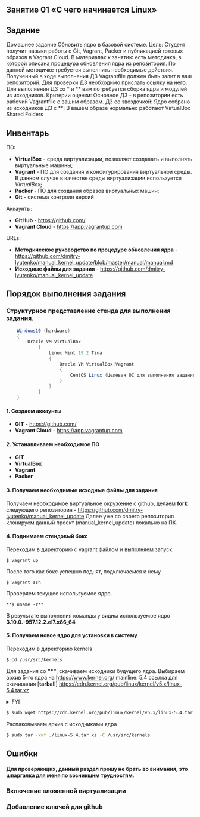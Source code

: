 ## Занятие 01 «С чего начинается Linux»
## Задание
Домашнее задание
Обновить ядро в базовой системе.
Цель: Студент получит навыки работы с Git, Vagrant, Packer и публикацией готовых образов в Vagrant Cloud.
В материалах к занятию есть методичка, в которой описана процедура обновления ядра из репозитория. По данной методичке требуется выполнить необходимые действия. Полученный в ходе выполнения ДЗ Vagrantfile должен быть залит в ваш репозиторий. Для проверки ДЗ необходимо прислать ссылку на него.
Для выполнения ДЗ со * и ** вам потребуется сборка ядра и модулей из исходников.
Критерии оценки: Основное ДЗ - в репозитории есть рабочий Vagrantfile с вашим образом.
ДЗ со звездочкой: Ядро собрано из исходников
ДЗ с **: В вашем образе нормально работают VirtualBox Shared Folders
## Инвентарь

ПО:
- **VirtualBox** - среда виртуализации, позволяет создавать и выполнять виртуальные машины;
- **Vagrant** - ПО для создания и конфигурирования виртуальной среды. В данном случае в качестве среды виртуализации используется *VirtualBox*;
- **Packer** - ПО для создания образов виртуальных машин;
- **Git** - система контроля версий

Аккаунты:
- **GitHub** - https://github.com/
- **Vagrant Cloud** - https://app.vagrantup.com

URLs:
- **Методическое руководство по процедуре обновления ядра** - https://github.com/dmitry-lyutenko/manual_kernel_update/blob/master/manual/manual.md
- **Исходные файлы для задания** - https://github.com/dmitry-lyutenko/manual_kernel_update
## Порядок выполнения задания
### Структурное представление стенда для выполнения задания.
```java
    Windows10 (hardware)
    {
    	Oracle VM VirtualBox
            {
                Linux Mint 19.2 Tina
                {
                    Oracle VM VirtualBox|Vagrant
                    {
                        CentOS Linux (Целевая ОС для выполнения задания)
                    }
                }
            }
    }
```
#### 1. Создаем аккаунты
* **GIT** - https://github.com/
* **Vagrant Cloud** - https://app.vagrantup.com
#### 2. Устанавливаем необходимое ПО
* **GIT**
* **VirtualBox**
* **Vagrant**
* **Packer**
#### 3. Получаем необходимые исходные файлы для задания
Получаем необходимое виртуальное окружение с github, делаем **fork** следующего репозитория - https://github.com/dmitry-lyutenko/manual_kernel_update
Далее уже со своего репозитория клонируем данный проект (manual_kernel_update) локально на ПК.
#### 4. Поднимаем стендовый бокс
Переходим в директорию с vagrant файлом и выполняем запуск.

    $ vagrant up
После того как бокс успешно поднят, подключаемся к нему

    $ vagrant ssh
Проверяем текущее используемое ядро.

    **$ uname -r**
В результате выполнения команды у видим используемое ядро
**3.10.0.-957.12.2.el7.x86_64**
#### 5. Получаем новое ядро для установки в систему
Переходим в директорию kernels
```bash
$ cd /usr/src/kernels
```
Для задания со **"\*"**, скачиваем исходники будущего ядра.
Выбираем архив 5-го ядра на https://www.kernel.org/ 
mainline:	5.4 ссылка для скачивания [**tarball**] https://cdn.kernel.org/pub/linux/kernel/v5.x/linux-5.4.tar.xz
<details>
  <summary>FYI</summary>
Установка Wget
    
```bash
$ sudo yum install wget
```
</details>

```bash
$ sudo wget https://cdn.kernel.org/pub/linux/kernel/v5.x/linux-5.4.tar.xz
```
Распаковываем архив с исходниками ядра

```bash
$ sudo tar -xvf ./linux-5.4.tar.xz -C /usr/src/kernels
```
## Ошибки
#### Для проверяющих, данный раздел прошу не брать во внимания, это шпаргалка для меня по возникшим трудностям.
### Включение вложенной виртуализации
### Добавление ключей для github
